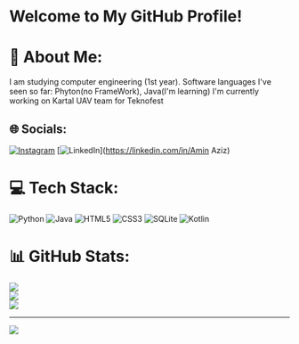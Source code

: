 # Welcome to My GitHub Profile!

# 💫 About Me:
I am studying computer engineering (1st year). Software languages I've seen so far: Phyton(no FrameWork), Java(I'm learning)
I'm currently working on Kartal UAV team for Teknofest


## 🌐 Socials:
[![Instagram](https://img.shields.io/badge/Instagram-%23E4405F.svg?logo=Instagram&logoColor=white)](https://instagram.com/amiinaziz) [![LinkedIn](https://img.shields.io/badge/LinkedIn-%230077B5.svg?logo=linkedin&logoColor=white)](https://linkedin.com/in/Amin Aziz) 

# 💻 Tech Stack:
![Python](https://img.shields.io/badge/python-3670A0?style=for-the-badge&logo=python&logoColor=ffdd54) ![Java](https://img.shields.io/badge/java-%23ED8B00.svg?style=for-the-badge&logo=java&logoColor=white) ![HTML5](https://img.shields.io/badge/html5-%23E34F26.svg?style=for-the-badge&logo=html5&logoColor=white) ![CSS3](https://img.shields.io/badge/css3-%231572B6.svg?style=for-the-badge&logo=css3&logoColor=white) ![SQLite](https://img.shields.io/badge/sqlite-%2307405e.svg?style=for-the-badge&logo=sqlite&logoColor=white) ![Kotlin](https://img.shields.io/badge/kotlin-%230095D5.svg?style=for-the-badge&logo=kotlin&logoColor=white)
# 📊 GitHub Stats:
![](https://github-readme-stats.vercel.app/api?username=AminSW&theme=dark&hide_border=false&include_all_commits=false&count_private=false)<br/>
![](https://github-readme-streak-stats.herokuapp.com/?user=AminSW&theme=dark&hide_border=false)<br/>
![](https://github-readme-stats.vercel.app/api/top-langs/?username=AminSW&theme=dark&hide_border=false&include_all_commits=false&count_private=false&layout=compact)

---
[![](https://visitcount.itsvg.in/api?id=AminSW&icon=0&color=0)](https://visitcount.itsvg.in)

<!-- Proudly created with GPRM ( https://gprm.itsvg.in ) -->
